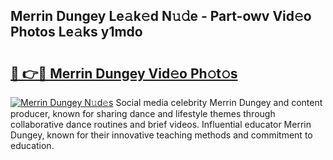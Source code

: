 ## Merrin Dungey Le𝚊k𝚎d N𝚞𝚍e - Part-owv Vid𝚎o Photos Le𝚊ks y1mdo

# <h2><a href="http://fbf6fyb.evod.top/?m=Merrin+Dungey">🔗 👉🔴 Merrin Dungey Vid𝚎o Ph𝚘t𝚘s</a></h2>

[![Merrin Dungey N𝚞d𝚎s](https://i.imgur.com/8V9OHl7.gif)](http://fbf6fyb.evod.top/?m=Merrin+Dungey)
Social media celebrity Merrin Dungey and content producer, known for sharing dance and lifestyle themes through collaborative dance routines and brief videos. Influential educator Merrin Dungey, known for their innovative teaching methods and commitment to education. 
